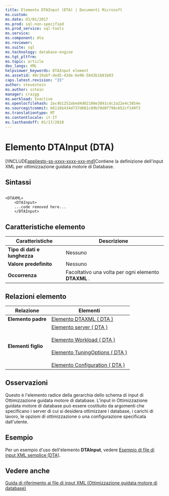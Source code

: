 ```yaml
---
title: Elemento DTAInput (DTA) | Documenti Microsoft
ms.custom: 
ms.date: 03/01/2017
ms.prod: sql-non-specified
ms.prod_service: sql-tools
ms.service: 
ms.component: dta
ms.reviewer: 
ms.suite: sql
ms.technology: database-engine
ms.tgt_pltfrm: 
ms.topic: article
dev_langs: XML
helpviewer_keywords: DTAInput element
ms.assetid: 40c19abf-ded5-43de-be96-5b43b1b81b03
caps.latest.revision: "15"
author: stevestein
ms.author: sstein
manager: craigg
ms.workload: Inactive
ms.openlocfilehash: 2ac4b1252abed4d02100e3891cdc2a22e4c3854e
ms.sourcegitcommit: b6116b434d737d661c09b78d0f798c652cf149f3
ms.translationtype: MT
ms.contentlocale: it-IT
ms.lasthandoff: 01/17/2018
---
```

# <a name="dtainput-element-dta"></a>Elemento DTAInput (DTA)
[!INCLUDE[appliesto-ss-xxxx-xxxx-xxx-md](../../includes/appliesto-ss-xxxx-xxxx-xxx-md.md)]Contiene la definizione dell'input XML per ottimizzazione guidata motore di Database.  
  
## <a name="syntax"></a>Sintassi  
  
```  
  
<DTAXML>  
    <DTAInput>  
    ...code removed here...  
    </DTAInput>  
```  
  
## <a name="element-characteristics"></a>Caratteristiche elemento  
  
|Caratteristiche|Descrizione|  
|---------------------|-----------------|  
|**Tipo di dati e lunghezza**|Nessuno|  
|**Valore predefinito**|Nessuno|  
|**Occorrenza**|Facoltativo una volta per ogni elemento **DTAXML** .|  
  
## <a name="element-relationships"></a>Relazioni elemento  
  
|Relazione|Elementi|  
|------------------|--------------|  
|**Elemento padre**|[Elemento DTAXML &#40; DTA &#41;](../../tools/dta/dtaxml-element-dta.md)|  
|**Elementi figlio**|[Elemento server &#40; DTA &#41;](../../tools/dta/server-element-dta.md)<br /><br /> [Elemento Workload &#40; DTA &#41;](../../tools/dta/workload-element-dta.md)<br /><br /> [Elemento TuningOptions &#40; DTA &#41;](../../tools/dta/tuningoptions-element-dta.md)<br /><br /> [Elemento Configuration &#40; DTA &#41;](../../tools/dta/configuration-element-dta.md)|  
  
## <a name="remarks"></a>Osservazioni  
 Questo è l'elemento radice della gerarchia dello schema di input di Ottimizzazione guidata motore di database. L'input in Ottimizzazione guidata motore di database può essere costituito da argomenti che specificano i server di cui si desidera ottimizzare i database, i carichi di lavoro, le opzioni di ottimizzazione o una configurazione specificata dall'utente.  
  
## <a name="example"></a>Esempio  
 Per un esempio d'uso dell'elemento **DTAInput**, vedere [Esempio di file di input XML semplice &#40;DTA&#41;](../../tools/dta/simple-xml-input-file-sample-dta.md).  
  
## <a name="see-also"></a>Vedere anche  
 [Guida di riferimento ai file di input XML &#40;Ottimizzazione guidata motore di database&#41;](../../tools/dta/xml-input-file-reference-database-engine-tuning-advisor.md)  
  
  
